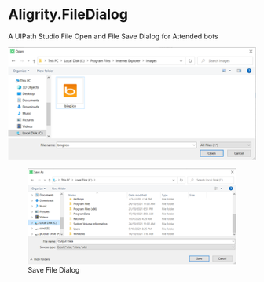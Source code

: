 # Aligrity.FileDialog
A UIPath Studio File Open and File Save Dialog for Attended bots


<img src="https://github.com/alisonbutcher/Aligrity.FileDialog/blob/84ee951bc167e1804ef970cae33e6ecd4fb91fb3/Open%20Dialog.png" width="600"/>

<figure>
<img src="https://github.com/alisonbutcher/Aligrity.FileDialog/blob/84ee951bc167e1804ef970cae33e6ecd4fb91fb3/SaveDialog.png" width="600"/>
  <figcaption>Save File Dialog</figcaption>
</figure>
